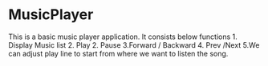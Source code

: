 # MusicPlayer
This is a basic music player application. It consists below functions 1. Display Music list 2. Play 2. Pause 3.Forward / Backward 4. Prev /Next 5.We can adjust play line to start from where we want to listen the song.
